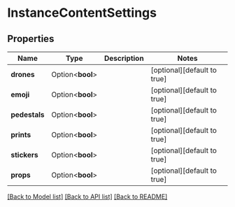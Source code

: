 # InstanceContentSettings

## Properties

Name | Type | Description | Notes
------------ | ------------- | ------------- | -------------
**drones** | Option<**bool**> |  | [optional][default to true]
**emoji** | Option<**bool**> |  | [optional][default to true]
**pedestals** | Option<**bool**> |  | [optional][default to true]
**prints** | Option<**bool**> |  | [optional][default to true]
**stickers** | Option<**bool**> |  | [optional][default to true]
**props** | Option<**bool**> |  | [optional][default to true]

[[Back to Model list]](../README.md#documentation-for-models) [[Back to API list]](../README.md#documentation-for-api-endpoints) [[Back to README]](../README.md)


